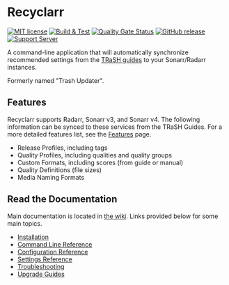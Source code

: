 # Recyclarr

[![MIT license](https://img.shields.io/badge/License-MIT-blue.svg)](https://github.com/recyclarr/recyclarr/blob/master/LICENSE)
[![Build & Test](https://github.com/recyclarr/recyclarr/actions/workflows/build.yml/badge.svg)](https://github.com/recyclarr/recyclarr/actions/workflows/build.yml)
[![Quality Gate Status](https://sonarcloud.io/api/project_badges/measure?project=recyclarr_recyclarr&metric=alert_status)](https://sonarcloud.io/summary/new_code?id=recyclarr_recyclarr)
[![GitHub release](https://img.shields.io/github/release/recyclarr/recyclarr.svg)](https://github.com/recyclarr/recyclarr/releases/)
[![Support Server](https://img.shields.io/discord/492590071455940612.svg?color=7289da&label=TRaSH-Guides&logo=discord&style=flat-square)](https://discord.com/invite/Vau8dZ3)

A command-line application that will automatically synchronize recommended settings from the [TRaSH
guides](https://trash-guides.info/) to your Sonarr/Radarr instances.

Formerly named "Trash Updater".

## Features

Recyclarr supports Radarr, Sonarr v3, and Sonarr v4. The following information can be synced to
these services from the TRaSH Guides. For a more detailed features list, see the [Features] page.

[Features]: https://recyclarr.dev/wiki/features/

- Release Profiles, including tags
- Quality Profiles, including qualities and quality groups
- Custom Formats, including scores (from guide or manual)
- Quality Definitions (file sizes)
- Media Naming Formats

## Read the Documentation

Main documentation is located in [the wiki](https://recyclarr.dev/wiki). Links provided below for
some main topics.

- [Installation](https://recyclarr.dev/wiki/installation/)
- [Command Line Reference](https://recyclarr.dev/wiki/cli/)
- [Configuration Reference](https://recyclarr.dev/wiki/yaml/config-reference/)
- [Settings Reference](https://recyclarr.dev/wiki/yaml/settings-reference/)
- [Troubleshooting](https://recyclarr.dev/wiki/troubleshooting/help/)
- [Upgrade Guides](https://recyclarr.dev/wiki/upgrade-guide/)
